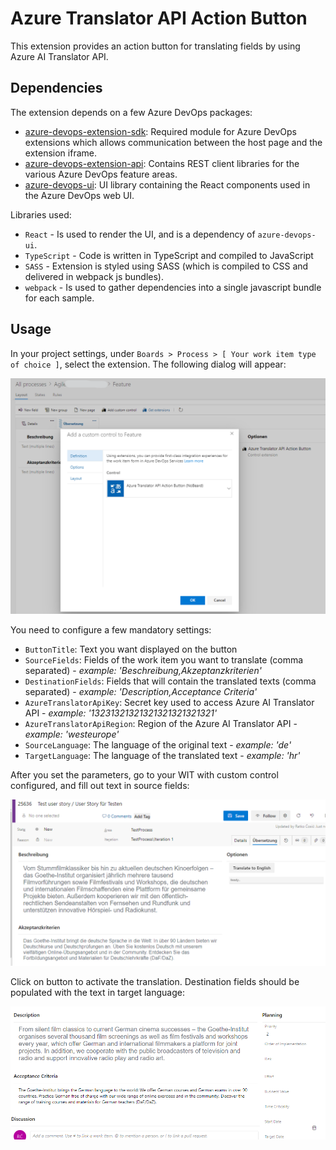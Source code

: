 # Azure Translator API Action Button

This extension provides an action button for translating fields by using Azure AI Translator API.

## Dependencies

The extension depends on a few Azure DevOps packages:

- [azure-devops-extension-sdk](https://github.com/Microsoft/azure-devops-extension-sdk): Required module for Azure DevOps extensions which allows communication between the host page and the extension iframe.
- [azure-devops-extension-api](https://github.com/Microsoft/azure-devops-extension-api): Contains REST client libraries for the various Azure DevOps feature areas.
- [azure-devops-ui](https://developer.microsoft.com/azure-devops): UI library containing the React components used in the Azure DevOps web UI.

Libraries used:

- `React` - Is used to render the UI, and is a dependency of `azure-devops-ui`.
- `TypeScript` - Code is written in TypeScript and compiled to JavaScript
- `SASS` - Extension is styled using SASS (which is compiled to CSS and delivered in webpack js bundles).
- `webpack` - Is used to gather dependencies into a single javascript bundle for each sample.

## Usage

In your project settings, under `Boards > Process > [ Your work item type of choice ]`, select the extension. The following dialog will appear:

![image](static/screenshot-3.png)

You need to configure a few mandatory settings:

- `ButtonTitle`: Text you want displayed on the button
- `SourceFields`: Fields of the work item you want to translate (comma separated) - _example: 'Beschreibung,Akzeptanzkriterien'_
- `DestinationFields`: Fields that will contain the translated texts (comma separated) - _example: 'Description,Acceptance Criteria'_
- `AzureTranslatorApiKey`: Secret key used to access Azure AI Translator API - _example: '13231321321321321321321321'_
- `AzureTranslatorApiRegion`: Region of the Azure AI Translator API - _example: 'westeurope'_
- `SourceLanguage`: The language of the original text - _example: 'de'_
- `TargetLanguage`: The language of the translated text - _example: 'hr'_

After you set the parameters, go to your WIT with custom control configured, and fill out text in source fields:

![image](static/screenshot-1.png)

Click on button to activate the translation. Destination fields should be populated with the text in target language:

![image](static/screenshot-2.png)

